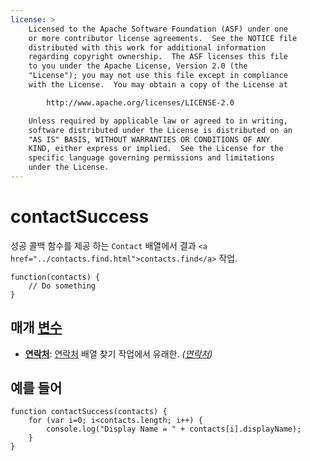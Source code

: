 ```yaml
---
license: >
    Licensed to the Apache Software Foundation (ASF) under one
    or more contributor license agreements.  See the NOTICE file
    distributed with this work for additional information
    regarding copyright ownership.  The ASF licenses this file
    to you under the Apache License, Version 2.0 (the
    "License"); you may not use this file except in compliance
    with the License.  You may obtain a copy of the License at

        http://www.apache.org/licenses/LICENSE-2.0

    Unless required by applicable law or agreed to in writing,
    software distributed under the License is distributed on an
    "AS IS" BASIS, WITHOUT WARRANTIES OR CONDITIONS OF ANY
    KIND, either express or implied.  See the License for the
    specific language governing permissions and limitations
    under the License.
---
```


# contactSuccess

성공 콜백 함수를 제공 하는 `Contact` 배열에서 결과 `<a href="../contacts.find.html">contacts.find</a>` 작업.

    function(contacts) {
        // Do something
    }
    

## 매개 <a href="../../../plugin_ref/spec.html">변수</a>

*   **<a href="../contacts.html">연락처</a>**: <a href="../contacts.html">연락처</a> 배열 찾기 작업에서 유래한. *(<a href="../contacts.html">연락처</a>)*

## 예를 들어

    function contactSuccess(contacts) {
        for (var i=0; i<contacts.length; i++) {
            console.log("Display Name = " + contacts[i].displayName);
        }
    }
